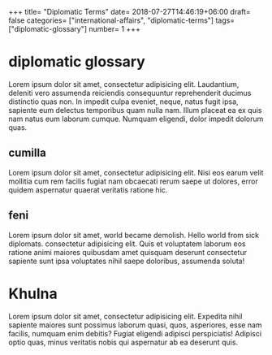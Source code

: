 +++
title= "Diplomatic Terms"
date= 2018-07-27T14:46:19+06:00
draft= false
categories= ["international-affairs", "diplomatic-terms"]
tags= ["diplomatic-glossary"]
number= 1
+++

# diplomatic glossary 

Lorem ipsum dolor sit amet, consectetur adipisicing elit. Laudantium, deleniti vero assumenda reiciendis consequuntur reprehenderit ducimus distinctio quas non. In impedit culpa eveniet, neque, natus fugit ipsa, sapiente eum delectus temporibus quam nulla nam. Illum placeat ea ex quis nam natus eum laborum cumque. Numquam eligendi, dolor impedit dolorum quas.

## cumilla
Lorem ipsum dolor sit amet, consectetur adipisicing elit. Nisi eos earum velit mollitia cum rem facilis fugiat nam obcaecati rerum saepe ut dolores, error quidem aspernatur quaerat veritatis ratione hic.


## feni 
Lorem ipsum dolor sit amet, world became demolish. Hello world from sick diplomats. consectetur adipisicing elit. Quis et voluptatem laborum eos ratione animi maiores quibusdam amet quisquam deserunt consectetur sapiente sunt ipsa voluptates nihil saepe doloribus, assumenda soluta!

# Khulna 
Lorem ipsum dolor sit amet, consectetur adipisicing elit. Expedita nihil sapiente maiores sunt possimus laborum quasi, quos, asperiores, esse nam facilis, numquam enim debitis? Fugiat eligendi adipisci perspiciatis! Adipisci optio quas, minus veritatis nobis qui aspernatur ab ea deserunt quis.